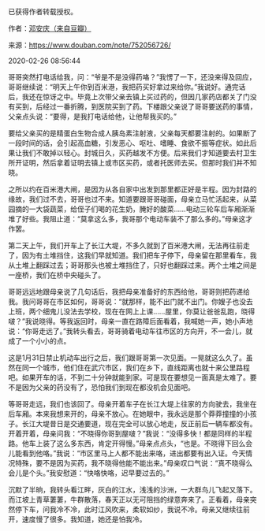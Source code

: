 已获得作者转载授权。


作者：[邓安庆（来自豆瓣）](https://www.douban.com/people/renjiananhuo/)


来源：https://www.douban.com/note/752056726/


2020-02-26 08:56:44


哥哥突然打电话给我，问：“爷是不是没得药咯？”我愣了一下，还没来得及回应，哥哥继续说：“明天上午你到百米港，我把药买好拿过来给你。”我说好。通完话后，我还在惊讶之中。毕竟上次带父亲去镇上买过药的，但因几家药店都关了门没有买到，后经过一番折腾，到医院买到了药。下楼跟父亲说了哥哥要送药的事情，父亲点头说：“要得，是我打电话给他，让他帮我买的。”  

要给父亲买的是精蛋白生物合成人胰岛素注射液，父亲每天都要注射的。如果断了一段时间的话，会引起高血糖，引发恶心、呕吐、嗜睡、食欲不振等症状。如此后果让我们不敢掉以轻心。封城日久，买药越发不方便。后来我们才知道要去村卫生所开证明，然后拿着证明去镇上或市区买药，或者托医师去买。但那时我们并不知晓。  

之所以约在百米港大闸，是因为从各自家中出发到那里都正好是半程。因为封路的缘故，我们过不去，哥哥也过不来。知道要跟哥哥碰面，母亲立马忙活起来，从菜园摘的一大袋蔬菜，给侄子们喝的花生奶，腌好的酸菜……电动三轮车后车厢渐渐堆了好些。我阻止道：“莫拿这么多，我哥那个电动车装不了那么多的。”母亲这才作罢。  

第二天上午，我们开车上了长江大堤，不多久就到了百米港大闸，无法再往前走了，因为有土堆挡住，这我们早就知道。我们把车子停下，母亲留在那里看车，我从土堆上翻踩过去；哥哥那头也被土堆挡住了，只好也翻踩过来。两个土堆之间是一座桥，我们在桥中央碰头了。  

哥哥远远地跟母亲说了几句话后，我把母亲准备好的东西给他，哥哥则把药递给我。我问哥哥在市区如何，哥哥说：“就那样，能不出门就不出门。你嫂子也没去上班，两个细鬼儿没法去学校，现在在网上上课……屋里，你莫让爸爸乱跑，晓得啵？”我说晓得。等我返回时，母亲一直在路障后面看着，我喊她一声，她小声地说：“你哥走远了。”我转头看去，哥哥骑着电动车往市区的方向开，不一会儿，就成了一个小小的点。  

这是1月31日禁止机动车出行之后，我们跟哥哥第一次见面。一晃就这么久了。虽然在同一个城市，他们住在武穴市区，我们在乡下，直线距离也就十来公里路程吧。如果开车的话，不到二十分钟就能到家。可是现在要想见一面真是太难了。要不是因为父亲的药没有了，恐怕我们到现在都没机会见面吧。  

等哥哥走远，我们也该回了。母亲开着车子在长江大堤上往家的方向驶去，我坐在后车厢。本来我想来开的，母亲不放心。在她眼中，我永远是那个莽莽撞撞的小孩子。长江大堤昔日是交通要道，现在完全可以放心地走，反正前后一辆车都没有。开着开着，母亲问我：“不晓得你哥到屋啵？”我说：“没得多快！都是同样的半程路。他车上装了这么多东西，肯定开得慢。”母亲点点头，“也是。不晓得下回么会儿能看到他咯。”我说：“市区里马上人都不能出来咯，进出都要有出入证。今天情况特殊，要不是因为买药，我不晓得他能不能出来。”母亲叹口气说：“真不晓得么会儿是个头。”我安慰道：“快咯快咯，迟早要过去的。”  

沉默了半晌，我转头看江畔，灰白的江水，浅浅的沙洲，一大群鸟儿飞起又落下。而江坡上青草萋萋，牛群散落，春天正以无可阻挡的绿意奔来了。正看着，母亲突然停下车，问我冷不冷，此时江风吹来，柔软如纱，我说不冷。母亲又继续往前开，速度慢了很多。我知道，她还是怕我冷。  


